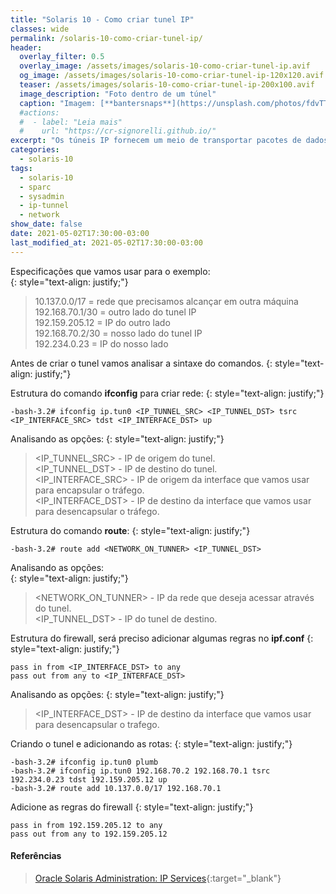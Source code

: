 ```yaml
---
title: "Solaris 10 - Como criar tunel IP"
classes: wide
permalink: /solaris-10-como-criar-tunel-ip/
header:
  overlay_filter: 0.5
  overlay_image: /assets/images/solaris-10-como-criar-tunel-ip.avif
  og_image: /assets/images/solaris-10-como-criar-tunel-ip-120x120.avif
  teaser: /assets/images/solaris-10-como-criar-tunel-ip-200x100.avif
  image_description: "Foto dentro de um túnel"
  caption: "Imagem: [**bantersnaps**](https://unsplash.com/photos/fdvTTpkAKkY)"
  #actions:
  #  - label: "Leia mais"
  #    url: "https://cr-signorelli.github.io/"
excerpt: "Os túneis IP fornecem um meio de transportar pacotes de dados entre domínios de broadcast."
categories:
  - solaris-10
tags:
  - solaris-10
  - sparc
  - sysadmin
  - ip-tunnel
  - network
show_date: false
date: 2021-05-02T17:30:00-03:00
last_modified_at: 2021-05-02T17:30:00-03:00
---
```


Especificações que vamos usar para o exemplo:  
{: style="text-align: justify;"}

> 10.137.0.0/17 = rede que precisamos alcançar em outra máquina  
> 192.168.70.1/30 = outro lado do tunel IP  
> 192.159.205.12 = IP do outro lado  
> 192.168.70.2/30 = nosso lado do tunel IP  
> 192.234.0.23 = IP do nosso lado  

Antes de criar o tunel vamos analisar a sintaxe do comandos.
{: style="text-align: justify;"}

Estrutura do comando **ifconfig** para criar rede:
{: style="text-align: justify;"}

```console
-bash-3.2# ifconfig ip.tun0 <IP_TUNNEL_SRC> <IP_TUNNEL_DST> tsrc <IP_INTERFACE_SRC> tdst <IP_INTERFACE_DST> up
```

Analisando as opções:
{: style="text-align: justify;"}

> \<IP_TUNNEL_SRC\> - IP de origem do tunel.  
> \<IP_TUNNEL_DST\> - IP de destino do tunel.  
> \<IP_INTERFACE_SRC\> - IP de origem da interface que vamos usar para encapsular o tráfego.  
> \<IP_INTERFACE_DST\> - IP de destino da interface que vamos usar para desencapsular o tráfego.  

Estrutura do comando **route**:
{: style="text-align: justify;"}

```console
-bash-3.2# route add <NETWORK_ON_TUNNER> <IP_TUNNEL_DST>
```

Analisando as opções:  
{: style="text-align: justify;"}

> \<NETWORK_ON_TUNNER\> - IP da rede que deseja acessar através do tunel.  
> \<IP_TUNNEL_DST\> - IP do tunel de destino.  

Estrutura do firewall, será preciso adicionar algumas regras no **ipf.conf**
{: style="text-align: justify;"}

```console
pass in from <IP_INTERFACE_DST> to any
pass out from any to <IP_INTERFACE_DST>
```

Analisando as opções:
{: style="text-align: justify;"}

> \<IP_INTERFACE_DST\> - IP de destino da interface que vamos usar para desencapsular o trafego.  

Criando o tunel e adicionando as rotas:
{: style="text-align: justify;"}

```console
-bash-3.2# ifconfig ip.tun0 plumb 
-bash-3.2# ifconfig ip.tun0 192.168.70.2 192.168.70.1 tsrc 192.234.0.23 tdst 192.159.205.12 up
-bash-3.2# route add 10.137.0.0/17 192.168.70.1
```

Adicione as regras do firewall
{: style="text-align: justify;"}

```console
pass in from 192.159.205.12 to any
pass out from any to 192.159.205.12
```

#### Referências

> [Oracle Solaris Administration: IP Services](http://docs.oracle.com/cd/E19253-01/816-5166/6mbb1kq31/){:target="_blank"}  
